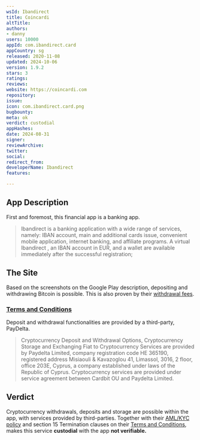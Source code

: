 ```yaml
---
wsId: Ibandirect
title: Coincardi
altTitle: 
authors:
- danny
users: 10000
appId: com.ibandirect.card
appCountry: sg
released: 2020-11-08
updated: 2024-10-06
version: 1.9.2
stars: 3
ratings: 
reviews: 
website: https://coincardi.com
repository: 
issue: 
icon: com.ibandirect.card.png
bugbounty: 
meta: ok
verdict: custodial
appHashes: 
date: 2024-08-31
signer: 
reviewArchive: 
twitter: 
social: 
redirect_from: 
developerName: Ibandirect
features: 

---
```


## App Description

First and foremost, this financial app is a banking app.

> Ibandirect is a banking application with a wide range of services, namely: IBAN account, main and additional cards issue, convenient mobile application, internet banking, and affiliate programs.
> A virtual Ibandirect , an IBAN account in EUR, and a wallet are available immediately after the successful registration;

## The Site

Based on the screenshots on the Google Play description, depositing and withdrawing Bitcoin is possible. This is also proven by their [withdrawal fees](https://ibandirect.com/our-fees-and-limits).

### [Terms and Conditions](https://ibandirect.com/terms-and-conditions)

Deposit and withdrawal functionalities are provided by a third-party, PayDelta.

>  Cryptocurrency Deposit and Withdrawal Options, Cryptocurrency Storage and Exchanging Fiat to Cryptocurrency Services are provided by Paydelta Limited, company registration code HE 365190, registered address Misiaouli & Kavazoglou 41, Limassol, 3016, 2 floor, office 203E, Cyprus, a company established under laws of the Republic of Cyprus. Cryptocurrency services are provided under service agreement between Cardbit OU and Paydelta Limited.

## Verdict

Cryptocurrency withdrawals, deposits and storage are possible within the app, with services provided by third-parties. Together with their [AML/KYC policy](https://ibandirect.com/aml-policy) and section 15 Termination clauses on their [Terms and Conditions](https://ibandirect.com/terms-and-conditions), makes this service **custodial** with the app **not verifiable.**
